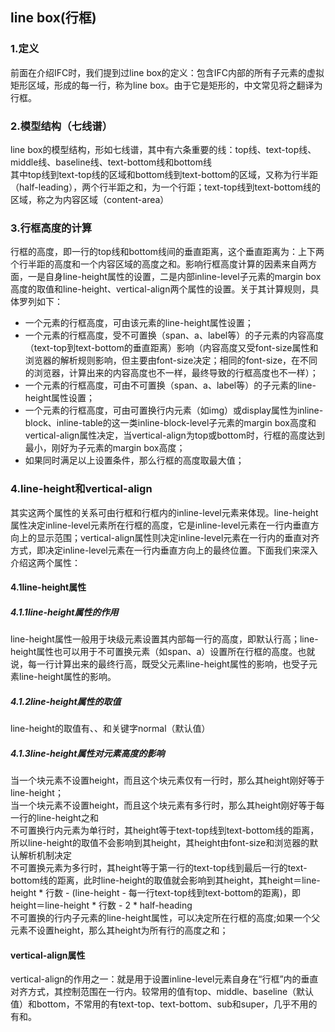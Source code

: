 ## line box(行框)
### 1.定义
前面在介绍IFC时，我们提到过line box的定义：包含IFC内部的所有子元素的虚拟矩形区域，形成的每一行，称为line box。由于它是矩形的，中文常见将之翻译为行框。
### 2.模型结构（七线谱）
line box的模型结构，形如七线谱，其中有六条重要的线：top线、text-top线、middle线、baseline线、text-bottom线和bottom线  
其中top线到text-top线的区域和bottom线到text-bottom的区域，又称为行半距（half-leading），两个行半距之和，为一个行距；text-top线到text-bottom线的区域，称之为内容区域（content-area）
### 3.行框高度的计算
行框的高度，即一行的top线和bottom线间的垂直距离，这个垂直距离为：上下两个行半距的高度和一个内容区域的高度之和。影响行框高度计算的因素来自两方面，一是自身line-height属性的设置，二是内部inline-level子元素的margin box高度的取值和line-height、vertical-align两个属性的设置。关于其计算规则，具体罗列如下：
- 一个元素的行框高度，可由该元素的line-height属性设置；
- 一个元素的行框高度，受不可置换（span、a、label等）的子元素的内容高度（text-top到text-bottom的垂直距离）影响（内容高度又受font-size属性和浏览器的解析规则影响，但主要由font-size决定；相同的font-size，在不同的浏览器，计算出来的内容高度也不一样，最终导致的行框高度也不一样）；
- 一个元素的行框高度，可由不可置换（span、a、label等）的子元素的line-height属性设置；
- 一个元素的行框高度，可由可置换行内元素（如img）或display属性为inline-block、inline-table的这一类inline-block-level子元素的margin box高度和vertical-align属性决定，当vertical-align为top或bottom时，行框的高度达到最小，刚好为子元素的margin box高度；
- 如果同时满足以上设置条件，那么行框的高度取最大值；
### 4.line-height和vertical-align
其实这两个属性的关系可由行框和行框内的inline-level元素来体现。line-height属性决定inline-level元素所在行框的高度，它是inline-level元素在一行内垂直方向上的显示范围；vertical-align属性则决定inline-level元素在一行内的垂直对齐方式，即决定inline-level元素在一行内垂直方向上的最终位置。下面我们来深入介绍这两个属性：
#### 4.1line-height属性
##### 4.1.1line-height属性的作用
line-height属性一般用于块级元素设置其内部每一行的高度，即默认行高；line-height属性也可以用于不可置换元素（如span、a）设置所在行框的高度。也就说，每一行计算出来的最终行高，既受父元素line-height属性的影响，也受子元素line-height属性的影响。
##### 4.1.2line-height属性的取值
line-height的取值有<length>、<number>、<percentage>和关键字normal（默认值）
##### 4.1.3line-height属性对元素高度的影响
当一个块元素不设置height，而且这个块元素仅有一行时，那么其height刚好等于line-height；  
当一个块元素不设置height，而且这个块元素有多行时，那么其height刚好等于每一行的line-height之和  
不可置换行内元素为单行时，其height等于text-top线到text-bottom线的距离，所以line-height的取值不会影响到其height，其height由font-size和浏览器的默认解析机制决定  
不可置换元素为多行时，其height等于第一行的text-top线到最后一行的text-bottom线的距离，此时line-height的取值就会影响到其height，其height＝line-height * 行数 - (line-height - 每一行text-top线到text-bottom的距离)，即height＝line-height * 行数 - 2 * half-heading  
不可置换的行内子元素的line-height属性，可以决定所在行框的高度;如果一个父元素不设置height，那么其height为所有行的高度之和；  
#### vertical-align属性
vertical-align的作用之一：就是用于设置inline-level元素自身在“行框”内的垂直对齐方式，其控制范围在一行内。较常用的值有top、middle、baseline（默认值）和bottom，不常用的有text-top、text-bottom、sub和super，几乎不用的有<length>和<percentage>。
